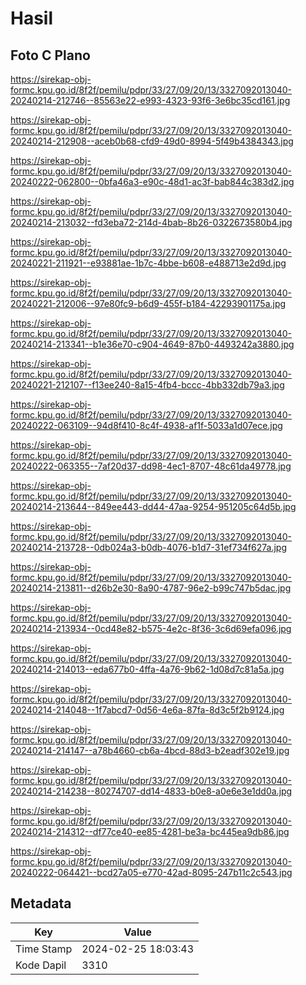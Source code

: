 # Hasil

## Foto C Plano

https://sirekap-obj-formc.kpu.go.id/8f2f/pemilu/pdpr/33/27/09/20/13/3327092013040-20240214-212746--85563e22-e993-4323-93f6-3e6bc35cd161.jpg

https://sirekap-obj-formc.kpu.go.id/8f2f/pemilu/pdpr/33/27/09/20/13/3327092013040-20240214-212908--aceb0b68-cfd9-49d0-8994-5f49b4384343.jpg

https://sirekap-obj-formc.kpu.go.id/8f2f/pemilu/pdpr/33/27/09/20/13/3327092013040-20240222-062800--0bfa46a3-e90c-48d1-ac3f-bab844c383d2.jpg

https://sirekap-obj-formc.kpu.go.id/8f2f/pemilu/pdpr/33/27/09/20/13/3327092013040-20240214-213032--fd3eba72-214d-4bab-8b26-0322673580b4.jpg

https://sirekap-obj-formc.kpu.go.id/8f2f/pemilu/pdpr/33/27/09/20/13/3327092013040-20240221-211921--e93881ae-1b7c-4bbe-b608-e488713e2d9d.jpg

https://sirekap-obj-formc.kpu.go.id/8f2f/pemilu/pdpr/33/27/09/20/13/3327092013040-20240221-212006--97e80fc9-b6d9-455f-b184-42293901175a.jpg

https://sirekap-obj-formc.kpu.go.id/8f2f/pemilu/pdpr/33/27/09/20/13/3327092013040-20240214-213341--b1e36e70-c904-4649-87b0-4493242a3880.jpg

https://sirekap-obj-formc.kpu.go.id/8f2f/pemilu/pdpr/33/27/09/20/13/3327092013040-20240221-212107--f13ee240-8a15-4fb4-bccc-4bb332db79a3.jpg

https://sirekap-obj-formc.kpu.go.id/8f2f/pemilu/pdpr/33/27/09/20/13/3327092013040-20240222-063109--94d8f410-8c4f-4938-af1f-5033a1d07ece.jpg

https://sirekap-obj-formc.kpu.go.id/8f2f/pemilu/pdpr/33/27/09/20/13/3327092013040-20240222-063355--7af20d37-dd98-4ec1-8707-48c61da49778.jpg

https://sirekap-obj-formc.kpu.go.id/8f2f/pemilu/pdpr/33/27/09/20/13/3327092013040-20240214-213644--849ee443-dd44-47aa-9254-951205c64d5b.jpg

https://sirekap-obj-formc.kpu.go.id/8f2f/pemilu/pdpr/33/27/09/20/13/3327092013040-20240214-213728--0db024a3-b0db-4076-b1d7-31ef734f627a.jpg

https://sirekap-obj-formc.kpu.go.id/8f2f/pemilu/pdpr/33/27/09/20/13/3327092013040-20240214-213811--d26b2e30-8a90-4787-96e2-b99c747b5dac.jpg

https://sirekap-obj-formc.kpu.go.id/8f2f/pemilu/pdpr/33/27/09/20/13/3327092013040-20240214-213934--0cd48e82-b575-4e2c-8f36-3c6d69efa096.jpg

https://sirekap-obj-formc.kpu.go.id/8f2f/pemilu/pdpr/33/27/09/20/13/3327092013040-20240214-214013--eda677b0-4ffa-4a76-9b62-1d08d7c81a5a.jpg

https://sirekap-obj-formc.kpu.go.id/8f2f/pemilu/pdpr/33/27/09/20/13/3327092013040-20240214-214048--1f7abcd7-0d56-4e6a-87fa-8d3c5f2b9124.jpg

https://sirekap-obj-formc.kpu.go.id/8f2f/pemilu/pdpr/33/27/09/20/13/3327092013040-20240214-214147--a78b4660-cb6a-4bcd-88d3-b2eadf302e19.jpg

https://sirekap-obj-formc.kpu.go.id/8f2f/pemilu/pdpr/33/27/09/20/13/3327092013040-20240214-214238--80274707-dd14-4833-b0e8-a0e6e3e1dd0a.jpg

https://sirekap-obj-formc.kpu.go.id/8f2f/pemilu/pdpr/33/27/09/20/13/3327092013040-20240214-214312--df77ce40-ee85-4281-be3a-bc445ea9db86.jpg

https://sirekap-obj-formc.kpu.go.id/8f2f/pemilu/pdpr/33/27/09/20/13/3327092013040-20240222-064421--bcd27a05-e770-42ad-8095-247b11c2c543.jpg


## Metadata

| Key        | Value               |
| ---------- | ------------------- |
| Time Stamp | 2024-02-25 18:03:43 |
| Kode Dapil | 3310                |



